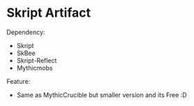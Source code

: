 # Skript Artifact

Dependency:
- Skript
- SkBee
- Skript-Reflect
- Mythicmobs

Feature:
- Same as MythicCrucible but smaller version and its Free :D
